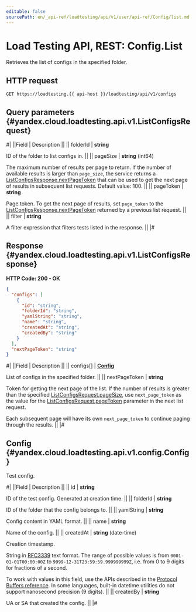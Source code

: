 ```yaml
---
editable: false
sourcePath: en/_api-ref/loadtesting/api/v1/user/api-ref/Config/list.md
---
```


# Load Testing API, REST: Config.List

Retrieves the list of configs in the specified folder.

## HTTP request

```
GET https://loadtesting.{{ api-host }}/loadtesting/api/v1/configs
```

## Query parameters {#yandex.cloud.loadtesting.api.v1.ListConfigsRequest}

#|
||Field | Description ||
|| folderId | **string**

ID of the folder to list configs in. ||
|| pageSize | **string** (int64)

The maximum number of results per page to return. If the number of available
results is larger than `page_size`, the service returns a [ListConfigsResponse.nextPageToken](#yandex.cloud.loadtesting.api.v1.ListConfigsResponse)
that can be used to get the next page of results in subsequent list requests.
Default value: 100. ||
|| pageToken | **string**

Page token. To get the next page of results, set `page_token` to the
[ListConfigsResponse.nextPageToken](#yandex.cloud.loadtesting.api.v1.ListConfigsResponse) returned by a previous list request. ||
|| filter | **string**

A filter expression that filters tests listed in the response. ||
|#

## Response {#yandex.cloud.loadtesting.api.v1.ListConfigsResponse}

**HTTP Code: 200 - OK**

```json
{
  "configs": [
    {
      "id": "string",
      "folderId": "string",
      "yamlString": "string",
      "name": "string",
      "createdAt": "string",
      "createdBy": "string"
    }
  ],
  "nextPageToken": "string"
}
```

#|
||Field | Description ||
|| configs[] | **[Config](#yandex.cloud.loadtesting.api.v1.config.Config)**

List of configs in the specified folder. ||
|| nextPageToken | **string**

Token for getting the next page of the list. If the number of results is greater than
the specified [ListConfigsRequest.pageSize](#yandex.cloud.loadtesting.api.v1.ListConfigsRequest), use `next_page_token` as the value
for the [ListConfigsRequest.pageToken](#yandex.cloud.loadtesting.api.v1.ListConfigsRequest) parameter in the next list request.

Each subsequent page will have its own `next_page_token` to continue paging through the results. ||
|#

## Config {#yandex.cloud.loadtesting.api.v1.config.Config}

Test config.

#|
||Field | Description ||
|| id | **string**

ID of the test config. Generated at creation time. ||
|| folderId | **string**

ID of the folder that the config belongs to. ||
|| yamlString | **string**

Config content in YAML format. ||
|| name | **string**

Name of the config. ||
|| createdAt | **string** (date-time)

Creation timestamp.

String in [RFC3339](https://www.ietf.org/rfc/rfc3339.txt) text format. The range of possible values is from
`0001-01-01T00:00:00Z` to `9999-12-31T23:59:59.999999999Z`, i.e. from 0 to 9 digits for fractions of a second.

To work with values in this field, use the APIs described in the
[Protocol Buffers reference](https://developers.google.com/protocol-buffers/docs/reference/overview).
In some languages, built-in datetime utilities do not support nanosecond precision (9 digits). ||
|| createdBy | **string**

UA or SA that created the config. ||
|#
